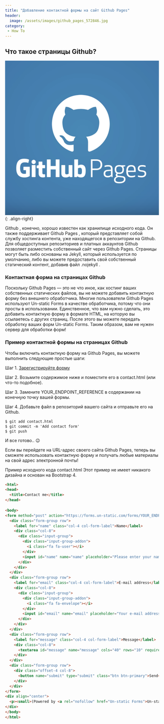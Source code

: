 ```yaml
---
title: "Добавление контактной формы на сайт Github Pages"
header:
  image: /assets/images/github_pages_572846.jpg
category:
 - How To
---
```


## Что такое страницы Github?

![image-right](/assets/images/github-pages-logo.png){: .align-right}

Github , конечно, хорошо известен как хранилище исходного кода. Он также поддерживает Github Pages ,
который представляет собой службу хостинга контента, уже находящегося в репозитории на Github. 
Для общедоступных репозиториев и платных аккаунтов Github позволяет разместить собственный сайт через Github Pages. 
Страницы могут быть либо основаны на Jekyll, который используется по умолчанию, либо вы можете предоставить свой 
собственный статический контент, добавив файл .nojekyll .

### Контактная форма на страницах Github

Поскольку Github Pages — это не что иное, как хостинг ваших собственных статических файлов, вы не можете добавить 
контактную форму без внешнего обработчика. Многие пользователи Github Pages используют Un-static Forms в качестве
обработчика, потому что они просты в использовании. Единственное, что вам нужно сделать, это добавить контактную
форму в формате HTML, на которую вы ссылаетесь с других страниц. После этого вы можете передать обработку ваших форм
Un-static Forms. Таким образом, вам не нужен сервер для обработки форм!


### Пример контактной формы на страницах Github

Чтобы включить контактную форму на Github Pages, вы можете выполнить следующие простые шаги:

Шаг 1. [Зарегистрируйте форму](https://forms.un-static.com/register-form)

Шаг 2. Возьмите содержимое ниже и поместите его в contact.html (или что-то подобное).

Шаг 3. Замените YOUR_ENDPOINT_REFERENCE в содержании на конечную точку вашей формы.

Шаг 4. Добавьте файл в репозиторий вашего сайта и отправьте его на Github.

```
$ git add contact.html
$ git commit -m 'Add contact form'
$ git push
```
И все готово.. :wink:

Если вы перейдете на URL-адрес своего сайта Github Pages, теперь вы сможете использовать контактную форму и получать любые материалы на свой адрес электронной почты!

Пример исходного кода contact.html
Этот пример не имеет никакого дизайна и основан на Bootstrap 4.

```html
<html>
<head>
  <title>Contact me</title>
</head>

<body>
<form method="post" action="https://forms.un-static.com/forms/YOUR_ENDPOINT_REFERENCE">
  <div class="form-group row">
    <label for="name" class="col-4 col-form-label">Name</label>
    <div class="col-8">
      <div class="input-group">
        <div class="input-group-addon">
          <i class="fa fa-user"></i>
        </div>
        <input id="name" name="name" placeholder="Please enter your name" type="text" required="required" class="form-control">
      </div>
    </div>
  </div>
  <div class="form-group row">
    <label for="email" class="col-4 col-form-label">E-mail address</label>
    <div class="col-8">
      <div class="input-group">
        <div class="input-group-addon">
          <i class="fa fa-envelope"></i>
        </div>
        <input id="email" name="email" placeholder="Your e-mail address" type="text" required="required" class="form-control">
      </div>
    </div>
  </div>
  <div class="form-group row">
    <label for="message" class="col-4 col-form-label">Message</label>
    <div class="col-8">
      <textarea id="message" name="message" cols="40" rows="10" required="required" class="form-control"></textarea>
    </div>
  </div>
  <div class="form-group row">
    <div class="offset-4 col-8">
      <button name="submit" type="submit" class="btn btn-primary">Send</button>
    </div>
  </div>
</form>
<div align="center">
  <p><small>(Powered by <a rel="nofollow" href="Un-static Forms">Un-static Forms</a>)</small></p>
</div>
</body>
</html>
```
